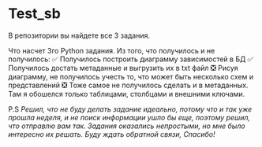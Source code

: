 # Test_sb
В репозитории вы найдете все 3 задания.

Что насчет 3го Python задания. Из того, что получилось и не получилось:
:white_check_mark: Получилось построить диаграмму зависимостей в БД
:white_check_mark: Получилось достать метаданные и выгрузить их в txt файл
:negative_squared_cross_mark: Рисуя диаграмму, не получилось учесть то, что может быть несколько схем и представлений
:negative_squared_cross_mark: Тоже самое не получилось сделать и в метаданных. Там я обошелся только таблицами, столбцами и внешними ключами.


P.S *Решил, что не буду делать задание идеально, потому что и так уже прошла неделя, и не поиск информации ушло бы еще, поэтому решил, что отправлю вам так. Задания оказались непростыми, но мне было интересно их решать. Буду ждать обратной связи, Спасибо!*
